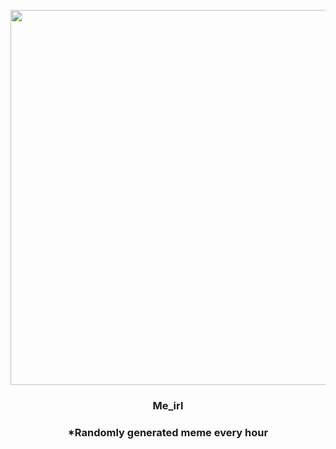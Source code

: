 <p align="center">
        <img src="https://i.redd.it/9xd8rdduf5h91.jpg" width="600" height="600">
        </p>
        <h3 align="center">Me_irl</h3>
        <h3 align="center">*Randomly generated meme every hour</h3>
    